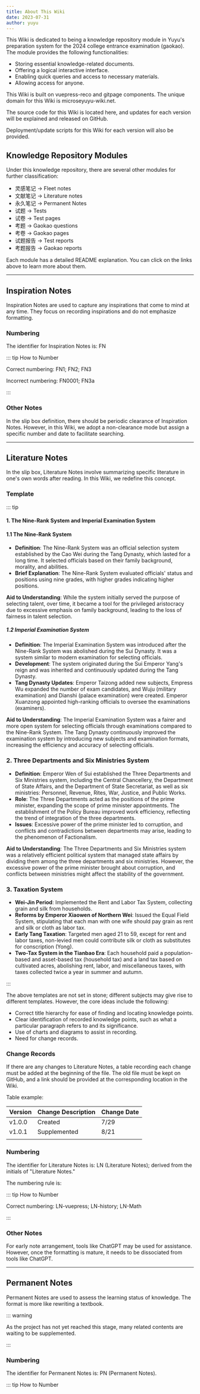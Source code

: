 ```yaml
---
title: About This Wiki
date: 2023-07-31
author: yuyu
---
```


This Wiki is dedicated to being a knowledge repository module in Yuyu's preparation system for the 2024 college entrance examination (gaokao). The module provides the following functionalities:

- Storing essential knowledge-related documents.
- Offering a logical interactive interface.
- Enabling quick queries and access to necessary materials.
- Allowing access for anyone.

This Wiki is built on vuepress-reco and gitpage components. The unique domain for this Wiki is microseyuyu-wiki.net.

The source code for this Wiki is located here, and updates for each version will be explained and released on GitHub.

Deployment/update scripts for this Wiki for each version will also be provided.

## Knowledge Repository Modules

Under this knowledge repository, there are several other modules for further classification:

- 灵感笔记 -> Fleet notes
- 文献笔记 -> Literature notes
- 永久笔记 -> Permanent Notes
- 试题 -> Tests
- 试卷 -> Test pages
- 考题 -> Gaokao questions
- 考卷 -> Gaokao pages
- 试题报告 -> Test reports
- 考题报告 -> Gaokao reports

Each module has a detailed README explanation. You can click on the links above to learn more about them.

----

## Inspiration Notes

Inspiration Notes are used to capture any inspirations that come to mind at any time. They focus on recording inspirations and do not emphasize formatting.

### Numbering

The identifier for Inspiration Notes is: FN

::: tip How to Number

Correct numbering: FN1; FN2; FN3

Incorrect numbering: FN0001; FN3a

:::

### Other Notes

In the slip box definition, there should be periodic clearance of Inspiration Notes. However, in this Wiki, we adopt a non-clearance mode but assign a specific number and date to facilitate searching.

---

## Literature Notes

In the slip box, Literature Notes involve summarizing specific literature in one's own words after reading. In this Wiki, we redefine this concept.

### Template

::: tip

#### 1. The Nine-Rank System and Imperial Examination System

#### 1.1 The Nine-Rank System

- **Definition**: The Nine-Rank System was an official selection system established by the Cao Wei during the Tang Dynasty, which lasted for a long time. It selected officials based on their family background, morality, and abilities.
- **Brief Explanation**: The Nine-Rank System evaluated officials' status and positions using nine grades, with higher grades indicating higher positions.

**Aid to Understanding**: While the system initially served the purpose of selecting talent, over time, it became a tool for the privileged aristocracy due to excessive emphasis on family background, leading to the loss of fairness in talent selection.

##### 1.2 Imperial Examination System

- **Definition**: The Imperial Examination System was introduced after the Nine-Rank System was abolished during the Sui Dynasty. It was a system similar to modern examination for selecting officials.
- **Development**: The system originated during the Sui Emperor Yang's reign and was inherited and continuously updated during the Tang Dynasty.
- **Tang Dynasty Updates**: Emperor Taizong added new subjects, Empress Wu expanded the number of exam candidates, and Wuju (military examination) and Dianshi (palace examination) were created. Emperor Xuanzong appointed high-ranking officials to oversee the examinations (examiners).

**Aid to Understanding**: The Imperial Examination System was a fairer and more open system for selecting officials through examinations compared to the Nine-Rank System. The Tang Dynasty continuously improved the examination system by introducing new subjects and examination formats, increasing the efficiency and accuracy of selecting officials.

### 2. Three Departments and Six Ministries System

- **Definition**: Emperor Wen of Sui established the Three Departments and Six Ministries system, including the Central Chancellery, the Department of State Affairs, and the Department of State Secretariat, as well as six ministries: Personnel, Revenue, Rites, War, Justice, and Public Works.
- **Role**: The Three Departments acted as the positions of the prime minister, expanding the scope of prime minister appointments. The establishment of the Policy Bureau improved work efficiency, reflecting the trend of integration of the three departments.
- **Issues**: Excessive power of the prime minister led to corruption, and conflicts and contradictions between departments may arise, leading to the phenomenon of Factionalism.

**Aid to Understanding**: The Three Departments and Six Ministries system was a relatively efficient political system that managed state affairs by dividing them among the three departments and six ministries. However, the excessive power of the prime minister brought about corruption, and conflicts between ministries might affect the stability of the government.

### 3. Taxation System

- **Wei-Jin Period**: Implemented the Rent and Labor Tax System, collecting grain and silk from households.
- **Reforms by Emperor Xiaowen of Northern Wei**: Issued the Equal Field System, stipulating that each man with one wife should pay grain as rent and silk or cloth as labor tax.
- **Early Tang Taxation**: Targeted men aged 21 to 59, except for rent and labor taxes, non-levied men could contribute silk or cloth as substitutes for conscription (Yong).
- **Two-Tax System in the Tianbao Era**: Each household paid a population-based and asset-based tax (household tax) and a land tax based on cultivated acres, abolishing rent, labor, and miscellaneous taxes, with taxes collected twice a year in summer and autumn.

:::

The above templates are not set in stone; different subjects may give rise to different templates. However, the core ideas include the following:

- Correct title hierarchy for ease of finding and locating knowledge points.
- Clear identification of recorded knowledge points, such as what a particular paragraph refers to and its significance.
- Use of charts and diagrams to assist in recording.
- Need for change records.

### Change Records

If there are any changes to Literature Notes, a table recording each change must be added at the beginning of the file. The old file must be kept on GitHub, and a link should be provided at the corresponding location in the Wiki.

Table example:

| Version | Change Description | Change Date |
| ------- | ------------------ | ----------- |
| v1.0.0  | Created            | 7/29        |
| v1.0.1  | Supplemented       | 8/21        |
|         |                    |             |

### Numbering

The identifier for Literature Notes is: LN (Literature Notes); derived from the initials of "Literature Notes."

The numbering rule is:

::: tip How to Number

Correct numbering: LN-vuepress; LN-history; LN-Math

:::

### Other Notes

For early note arrangement, tools like ChatGPT may be used for assistance. However, once the formatting is mature, it needs to be dissociated from tools like ChatGPT.

---

## Permanent Notes

Permanent Notes are used to assess the learning status of knowledge. The format is more like rewriting a textbook.

::: warning

As the project has not yet reached this stage, many related contents are waiting to be supplemented.

:::

### Numbering

The identifier for Permanent Notes is: PN (Permanent Notes).

::: tip How to Number